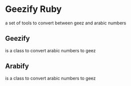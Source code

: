 # Geezify Ruby
a set of tools to convert between geez and arabic numbers
## Geezify
is a class to convert arabic numbers to geez
## Arabify
is a class to convert arabic numbers to geez
